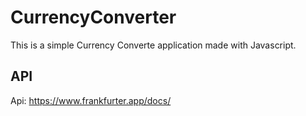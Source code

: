 # CurrencyConverter
This is a simple Currency Converte application made with Javascript.
## API
Api: https://www.frankfurter.app/docs/
